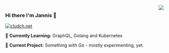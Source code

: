 <img align='right' src="https://github-readme-stats.vercel.app/api?username=Cludch&show_icons=true">

### Hi there I'm Jannis :wave:

[![cludch.net](https://img.shields.io/static/v1?label=cludch.net&message=%20&color=green&logo=&style=flat-square&logoColor=white)](https://cludch.net/)
  
  
🌱 **Currently Learning:** GraphQL, Golang and Kubernetes

🚧 **Current Project:** Something with Go - mostly experimenting, yet.
